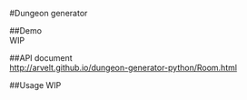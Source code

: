 #Dungeon generator

##Demo  
WIP

##API document  
http://arvelt.github.io/dungeon-generator-python/Room.html

##Usage
WIP
